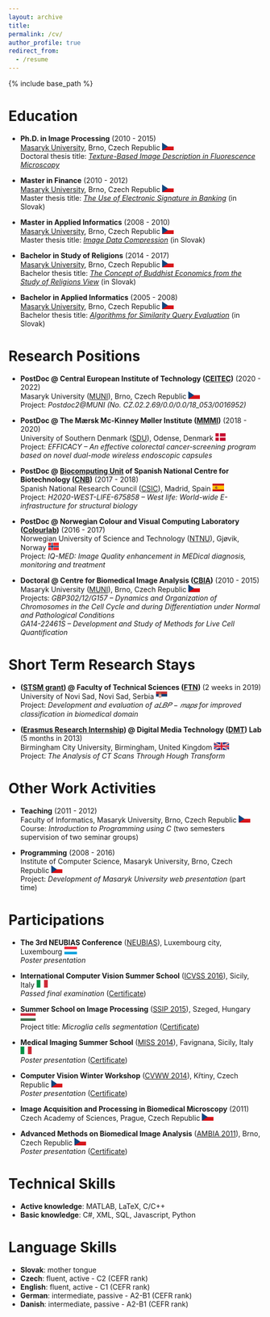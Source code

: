 ```yaml
---
layout: archive
title: 
permalink: /cv/
author_profile: true
redirect_from:
  - /resume
---
```


{% include base_path %}


Education
======
* <b>Ph.D. in Image Processing</b> (2010 - 2015) <br /> 
  [Masaryk University](https://www.muni.cz/en), Brno, Czech Republic <img src="../flags/cz.png" style="width:auto;height:15px;" /> <br />
  Doctoral thesis title: <i>[Texture-Based Image Description in Fluorescence Microscopy](https://is.muni.cz/th/dcxrf/thesis.pdf)</i>
  
* <b>Master in Finance</b> (2010 - 2012) <br /> 
  [Masaryk University](https://www.muni.cz/en), Brno, Czech Republic <img src="../flags/cz.png" style="width:auto;height:15px;" /> <br />
  Master thesis title: <i>[The Use of Electronic Signature in Banking](https://is.muni.cz/th/t7oiw/DP.pdf)</i> (in Slovak)
  
* <b>Master in Applied Informatics</b> (2008 - 2010) <br /> 
  [Masaryk University](https://www.muni.cz/en), Brno, Czech Republic <img src="../flags/cz.png" style="width:auto;height:15px;" /> <br />
  Master thesis title: <i>[Image Data Compression](https://is.muni.cz/th/ohoal/dp.pdf)</i> (in Slovak)
  
* <b>Bachelor in Study of Religions</b> (2014 - 2017) <br />
  [Masaryk University](https://www.muni.cz/en), Brno, Czech Republic <img src="../flags/cz.png" style="width:auto;height:15px;" /> <br />
  Bachelor thesis title: <i>[The Concept of Buddhist Economics from the Study of Religions View](https://is.muni.cz/th/ojtm5/Bc.pdf)</i> (in Slovak)
  
* <b>Bachelor in Applied Informatics</b> (2005 - 2008) <br /> 
  [Masaryk University](https://www.muni.cz/en), Brno, Czech Republic <img src="../flags/cz.png" style="width:auto;height:15px;" /> <br />
  Bachelor thesis title: <i>[Algorithms for Similarity Query Evaluation](https://is.muni.cz/th/iln9y/Bc.pdf)</i> (in Slovak)


Research Positions
======
* <b>PostDoc @ Central European Institute of Technology ([CEITEC](https://www.ceitec.eu))</b> (2020 - 2022) <br />
  Masaryk University ([MUNI](https://www.muni.cz/en)), Brno, Czech Republic <img src="../flags/cz.png" style="width:auto;height:15px;" /> <br />
  Project: <i>Postdoc2@MUNI (No. CZ.02.2.69/0.0/0.0/18_053/0016952)</i>

* <b>PostDoc @ The Mærsk Mc-Kinney Møller Institute ([MMMI](https://www.sdu.dk/en/mmmi))</b> (2018 - 2020) <br />
  University of Southern Denmark ([SDU](https://www.sdu.dk/en)), Odense, Denmark <img src="../flags/dk.png" style="width:auto;height:15px;" /> <br />
  Project: <i>EFFICACY – An effective colorectal cancer-screening program based on novel dual-mode wireless endoscopic capsules</i>

* <b>PostDoc @ [Biocomputing Unit](http://biocomputingunit.es) of Spanish National Centre for Biotechnology ([CNB](http://www.cnb.csic.es/index.php/en/))</b> (2017 - 2018) <br />
  Spanish National Research Council ([CSIC](https://www.csic.es/en)), Madrid, Spain <img src="../flags/es.png" style="width:auto;height:15px;" /> <br />
  Project: <i>H2020-WEST-LIFE-675858 – West life: World-wide E-infrastructure for structural biology</i>
  
* <b>PostDoc @ Norwegian Colour and Visual Computing Laboratory ([Colourlab](http://colorlab.no))</b> (2016 - 2017) <br />
  Norwegian University of Science and Technology ([NTNU](https://www.ntnu.edu/)), Gjøvik, Norway <img src="../flags/no.png" style="width:auto;height:15px;" /> <br />
  Project: <i>IQ-MED: Image Quality enhancement in MEDical diagnosis, monitoring and treatment</i>

* <b>Doctoral @ Centre for Biomedical Image Analysis ([CBIA](https://cbia.fi.muni.cz/))</b> (2010 - 2015) <br />
  Masaryk University ([MUNI](https://www.muni.cz/en)), Brno, Czech Republic <img src="../flags/cz.png" style="width:auto;height:15px;" /> <br />
  Projects: <i>GBP302/12/G157 – Dynamics and Organization of Chromosomes in the Cell Cycle and during Differentiation under Normal and Pathological Conditions <br />GA14-22461S – Development and Study of Methods for Live Cell Quantification</i>


Short Term Research Stays
======
* <b>([STSM grant](http://eubias.org/NEUBIAS/mobility-grants/)) @ Faculty of Technical Sciences ([FTN](http://www.ftn.uns.ac.rs/n1386094394/faculty-of-technical-sciences)) </b> (2 weeks in 2019) <br />
  University of Novi Sad, Novi Sad, Serbia <img src="../flags/sr.png" style="width:auto;height:15px;" /> <br />
  Project: <i>Development and evaluation of 𝛼𝐿𝐵𝑃 − 𝑚𝑎𝑝𝑠 for improved classification in biomedical domain</i>
  
* <b>([Erasmus Research Internship](https://is.muni.cz/www/172786/certificates/2013_Birmingham.pdf)) @ Digital Media Technology ([DMT](http://www.bcu.ac.uk/computing-engineering-and-the-built-environment/research/digital-technology/)) Lab </b> (5 months in 2013) <br />
  Birmingham City University, Birmingham, United Kingdom <img src="../flags/uk.png" style="width:auto;height:15px;" /> <br />
  Project: <i>The Analysis of CT Scans Through Hough Transform</i>
  
  
Other Work Activities
======
* <b>Teaching</b> (2011 - 2012) <br />
  Faculty of Informatics, Masaryk University, Brno, Czech Republic <img src="../flags/cz.png" style="width:auto;height:15px;" /> <br />
  Course: <i>Introduction to Programming using C</i> (two semesters supervision of two seminar groups)
  
* <b>Programming</b> (2008 - 2016) <br />
  Institute of Computer Science, Masaryk University, Brno, Czech Republic <img src="../flags/cz.png" style="width:auto;height:15px;" /> <br />
  Project: <i>Development of Masaryk University web presentation</i> (part time)
  
  
Participations
======
* <b>The 3rd NEUBIAS Conference</b> ([NEUBIAS](http://eubias.org/NEUBIAS/neubias2020-conference/luxembourg-2019/)), Luxembourg city, Luxembourg <img src="../flags/lu.png" style="width:auto;height:15px;" /> <br /> 
  <i>Poster presentation</i>
  
* <b>International Computer Vision Summer School</b> ([ICVSS 2016](http://iplab.dmi.unict.it/icvss2016/)), Sicily, Italy <img src="../flags/it.png" style="width:auto;height:15px;" /> <br />
  <i>Passed final examination</i> ([Certificate](https://is.muni.cz/www/172786/certificates/2016_ICVSS_exam.pdf))
  
* <b>Summer School on Image Processing</b> ([SSIP 2015](http://www.inf.u-szeged.hu/ssip/2015/index.html/)), Szeged, Hungary <img src="../flags/hu.png" style="width:auto;height:15px;" /> <br />
  Project title: <i>Microglia cells segmentation</i> ([Certificate](https://is.muni.cz/www/172786/certificates/2015_SSIP.pdf))
  
* <b>Medical Imaging Summer School</b> ([MISS 2014](http://iplab.dmi.unict.it/miss14/)), Favignana, Sicily, Italy <img src="../flags/it.png" style="width:auto;height:15px;" /> <br />
  <i>Poster presentation</i> ([Certificate](https://is.muni.cz/www/172786/certificates/2014_MISS.pdf))
  
* <b>Computer Vision Winter Workshop</b> ([CVWW 2014](http://cmp.felk.cvut.cz/cvww2014/)), Křtiny, Czech Republic <img src="../flags/cz.png" style="width:auto;height:15px;" /> <br />
  <i>Poster presentation</i> ([Certificate](https://is.muni.cz/www/172786/certificates/2014_CVWW.pdf))
  
* <b>Image Acquisition and Processing in Biomedical Microscopy</b> (2011) <br />
  Czech Academy of Sciences, Prague, Czech Republic <img src="../flags/cz.png" style="width:auto;height:15px;" />

* <b>Advanced Methods on Biomedical Image Analysis</b> ([AMBIA 2011](https://ambia.fi.muni.cz/2011/)), Brno, Czech Republic <img src="../flags/cz.png" style="width:auto;height:15px;" /> <br />
  <i>Poster presentation</i> ([Certificate](https://is.muni.cz/www/172786/certificates/2011_AMBIA.pdf))


Technical Skills
======
* <b>Active knowledge</b>: MATLAB, LaTeX, C/C++ <br />
* <b>Basic knowledge</b>: C#, XML, SQL, Javascript, Python


Language Skills
======
* <b>Slovak</b>: mother tongue <br />
* <b>Czech</b>: fluent, active - C2 (CEFR rank) <br />
* <b>English</b>: fluent, active - C1 (CEFR rank) <br />
* <b>German</b>: intermediate, passive - A2-B1 (CEFR rank) <br />
* <b>Danish</b>: intermediate, passive - A2-B1 (CEFR rank)
